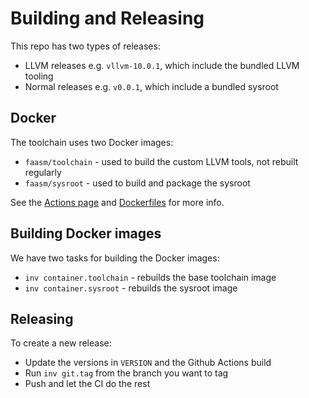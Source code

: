 # Building and Releasing

This repo has two types of releases:

- LLVM releases e.g. `vllvm-10.0.1`, which include the bundled LLVM tooling
- Normal releases e.g. `v0.0.1`, which include a bundled sysroot

## Docker

The toolchain uses two Docker images:

- `faasm/toolchain` - used to build the custom LLVM tools, not rebuilt regularly
- `faasm/sysroot` - used to build and package the sysroot

See the [Actions page](https://github.com/faasm/faasm-toolchain/actions) and
[Dockerfiles](docker) for more info.

## Building Docker images 

We have two tasks for building the Docker images:

- `inv container.toolchain` - rebuilds the base toolchain image
- `inv container.sysroot` - rebuilds the sysroot image

## Releasing

To create a new release:

- Update the versions in `VERSION` and the Github Actions build
- Run `inv git.tag` from the branch you want to tag
- Push and let the CI do the rest

